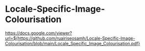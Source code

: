 # Locale-Specific-Image-Colourisation

https://docs.google.com/viewer?url=${https://github.com/ruairiseosamh/Locale-Specific-Image-Colourisation/blob/main/Locale_Specific_Image_Colourisation.pdf}

